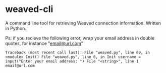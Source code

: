 # weaved-cli
A command line tool for retrieving Weaved connection information. Written in Python.

Ps: if you recieve the following error, wrap your email address in double quotes, for instance "email@url.com"

`Traceback (most recent call last):
  File "weaved.py", line 69, in <module>
    Init()
  File "weaved.py", line 6, in Init
    username = input("Enter your email address: ")
  File "<string>", line 1
    email@url.com`
